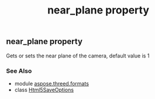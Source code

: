 ﻿---
title: near_plane property
second_title: Aspose.3D for Python via .NET API References
description: 
type: docs
weight: 120
url: /python-net/aspose.threed.formats/html5saveoptions/near_plane/
is_root: false
---

## near_plane property


Gets or sets the near plane of the camera, default value is 1

### See Also
* module [aspose.threed.formats](../../)
* class [Html5SaveOptions](/3d/python-net/aspose.threed.formats/html5saveoptions)
